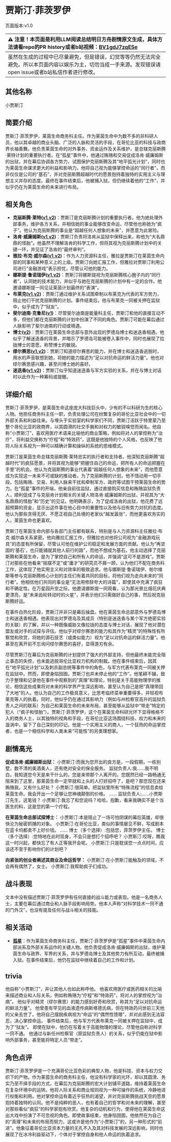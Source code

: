 # 贾斯汀·菲茨罗伊
页面版本:v1.0
 

| :warning: 注意！本页面是利用LLM阅读总结明日方舟剧情原文生成，具体方法请看repo的PR history或者b站视频：[BV1gdJ7zqESe](https://www.bilibili.com/video/BV1gdJ7zqESe/)         |
|:----------------------------|
| 虽然在生成的过程中已尽量避免，但是错误，幻觉等等仍然无法完全避免。所以本页面内容以娱乐为主，切勿当成一手来源。发现错误请open issue或者b站私信作者进行修改。|



## 其他名称
小贾斯汀
## 简要介绍
贾斯汀·菲茨罗伊，莱茵生命商务科主任。作为莱茵生命中为数不多的非科研人员，他以其卓越的商业头脑、广泛的人脉和灵活的手段，在哥伦比亚的科技与政商界长袖善舞。他负责莱茵生命的对外事务、资金运作及关系维护，是总辖克丽斯腾·莱特计划的重要执行者。在“孤星”事件中，他通过贿赂和交易促成洛肯·威廉姆斯的出狱，并在幕后协调各方势力，试图保护克丽斯腾及其“地平弧光计划”，同时也为莱茵生命谋求更大的利益和影响力。他将自己视为能够掌控命运的“同行者”，而非仅仅是公司的“基石”，并对克丽斯腾超越时代的愿景抱持着独特的实用主义与理想主义并存的态度。最终在事件结束后，他被捕入狱，但仍继续着他的“工作”，并似乎仍在为莱茵生命的未来进行布局。
## 相关角色
-   **克丽斯腾·莱特([v1](extended_char_336509.md),[v2](../char_v3/extended_char_336509.md))**：贾斯汀是克丽斯腾计划的重要执行者。他为她处理外部事务，维护各方关系，并相信她的事业能够改变命运，尽管他也称她为“疯子”。他认为克丽斯腾的事业是“超越任何人想象的未来”，并愿意为此冒险。
-   **洛肯·威廉姆斯([v1](extended_char_91b78b.md),[v2](../char_v3/extended_char_91b78b.md))**：贾斯汀负责将洛肯从监狱中保释出来，称他为“大名鼎鼎的怪胎”。他虽然不理解洛肯的科学工作，但将其视为克丽斯腾计划中的关键一环，并见证了洛肯的“最终审判”。
-   **雅拉·布克·威尔森([v1](extended_char_d1f8dc.md),[v2](../char_v3/extended_char_d1f8dc.md))**：作为人力资源科主任，雅拉是贾斯汀在莱茵生命内部的同事和某种意义上的上级。贾斯汀向她汇报工作，但雅拉对贾斯汀利用公司进行“金融游戏”表示担忧，尽管认可他的能力。
-   **娜斯提·鲁诺瑞伊([v1](extended_char_94d934.md),[v2](../char_v3/extended_char_94d934.md))**：贾斯汀将娜斯提视为克丽斯腾核心圈子内的“同行者”，认同她的技术能力，并似乎与她在克丽斯腾的计划中有一定的合作。他邀请娜斯提一同见证莱茵计划最终的“表演”。
-   **布莱克([v1](extended_char_bu_lai_ke.md),[v2](../char_v3/extended_char_bu_lai_ke.md))**：贾斯汀通过维护关系试图牵制以布莱克为代表的军方势力，阻止他们干扰克丽斯腾的计划。事件结束后，他与布莱克一同被关押在监狱中，似乎成为了“狱友”。
-   **斐尔迪南·克鲁尼([v1](extended_char_0157f6.md))**：尽管斐尔迪南是能量科主任，贾斯汀和他的直接互动不多，但他们都在克丽斯腾的计划中扮演了不同的角色。贾斯汀可能在幕后通过人脉影响了斐尔迪南的行动或境遇。
-   **博士([v2](../char_v3/extended_char_bo_shi.md))**：贾斯汀在莱茵生命总部与意外出现的罗德岛博士和迷迭香相遇。他似乎了解迷迭香的背景，并暗示了罗德岛可能被卷入事件中，同时也展现了拉拢博士的意愿，称赞博士的敏锐。
-   **缪尔赛思([v1](char_249_mlyss.md),[v2](../char_v3/char_249_mlyss.md))**：贾斯汀知道缪尔赛思的能力，并在博士和迷迭香逃脱时，用水的声音联想到她，将她的能力描述为“足以对抗命运的鲜活力量”。他也对缪尔赛思感兴趣，甚至问博士她的喜好。
-   **迷迭香([v1](char_391_rosmon.md),[v2](../char_v3/char_391_rosmon.md))**：贾斯汀似乎知道迷迭香与军方实验的关系，并在与博士对话时以此作为一种筹码或提醒。
## 详细介绍
贾斯汀·菲茨罗伊，是莱茵生命这座庞大科技巨头中，少有的不以科研为生的核心人物。他担任商务科主任一职，负责处理公司在纷繁复杂的哥伦比亚社会中的一切外部关系和利益往来。与埋头于实验室的科学家们不同，贾斯汀活跃于特里蒙乃至整个哥伦比亚的政商界，以其圆滑的社交手腕和对权力的敏锐嗅觉而闻名。他自称“小贾斯汀”，喜欢用医疗术语来比喻他的商业策略，例如将对人的掌控称为“治疗”，将利益交换称为“疗程”和“特效药”，这既是他独特的个人风格，也反映了他将人际关系视为一种可以精确计算和操纵的系统的思维模式。

贾斯汀是莱茵生命总辖克丽斯腾·莱特忠实的执行者和支持者。他深知克丽斯腾“超越时代”的疯狂愿景，并将其视为能够“把握住自己的命运，把所有人的命运把握在手里”的机会。他认为克丽斯腾的事业代表着“超越任何人想象的未来”，而他愿意成为实现这一未来不可或缺的推动者。为了克丽斯腾的计划，他不惜动用一切手段，包括贿赂、交易、利用人脉来干扰和牵制军方、政府等试图干预莱茵生命的势力。在“孤星”事件的开端，他亲自前往监狱，通过直接购买信息和贿赂监狱负责人，顺利促成了与克丽肯计划相关的关键人物洛肯·威廉姆斯的出狱，并视其为“大名鼎鼎的怪胎”和“历史”的见证。他明确表示，为了促成洛肯的出狱，他花费了远超预算的资金，显示出这件事在他心目中的重要性以及他与旧有势力对抗的态度。他认为那些贪得无厌、不愿正视自己处境的老家伙“越发嚣张”，而他更喜欢务实的人，莱茵生命也更喜欢。

贾斯汀在莱茵生命内部与各部门主任都有联系，特别是与人力资源科主任雅拉·布克·威尔森关系紧密。他向雅拉汇报工作，但雅拉也对他将公司视为“金融游戏玩具”的态度有所保留，尽管认可他在维护公司稳定和发展方面的贡献。他认为“再坚固的‘基石’，也只能铺就其他人前行的路”，而他不想成为基石，他主动选择了克丽斯腾和莱茵生命，是为了掌控自己和所有人的命运，并强调“这可不是游戏”。贾斯汀对那些在他看来“摇摆不定”或“庸才”的研究员不屑一顾，认为他们不配在商务科工作，这体现了他实用主义和对效率的极致追求。他与娜斯提·鲁诺瑞伊、帕尔维斯等参与克丽斯腾核心计划的主任们有着共同的目标，将他们视为走向未来的“同行者”。他相信他们共同的事业是“无法用修辞夸大的诗篇”，即使其中充满了疯狂和不确定性。在万星园升空之际，他邀请娜斯提一同观看，认为那光景比烟花庆典更漂亮，是“未来齿轮转动时的火星”，并表示他们只需做好自己的事，然后祝克丽斯腾好运。

在事件白热化阶段，贾斯汀并非只是幕后操盘。他在莱茵生命总部意外与罗德岛博士和迷迭香相遇。他表现出对罗德岛及其成员（特别是迷迭香与某个军方绝密实验的关联）的了解，并以一种既像威胁又像拉拢的态度与博士对话，展现了他对潜在盟友或对手的试探与评估。他似乎对缪尔赛思的能力和其作为“精灵”的特殊性有所察觉和欣赏，将她的源石技艺（或类似能力）视为“足以对抗命运的鲜活力量”。他甚至在离开前不忘询问缪尔赛思的喜好，显得游刃有余。

尽管贾斯汀在幕后为克丽斯腾的计划提供了强大的外部支持，但他最终未能完全阻止事态的失控，也未能逃脱哥伦比亚权力机构的制裁。他在事件结束后，因其在“地平弧光计划”以及刺杀副总统等事件中的角色，与军方代表布莱克一同被关押在监狱中。然而，即使身陷囹圄，贾斯汀也并未停止他的“工作”。他笔耕不辍，致力于整理和记录他在事件中观察到的“真理”和理论，特别是关于高能物理学的推论，相信这些成果将对未来的科学界产生深远影响，甚至认为自己是把“真理带回了大地”的人。他认为自己的工作极具意义，比思考临终菜单重要得多，并轻视布莱克等人的执着。同时，他似乎仍在通过其影响力（例如与州检察官高升的监狱负责人之间的联系）为自己和莱茵生命的未来布局，甚至能够从监狱中“带走”特定的犯人（“疯子和怪胎”）。贾斯汀·菲茨罗伊，这个在莱茵生命科研光环下显得格格不入的商务人士，以其独特的视角和手段，在哥伦比亚这场围绕科技、权力和未来的漩涡中，留下了自己深刻的印记。他是一个实用主义的商人，一个狂热的命运掌控者，也是一个相信科学和人类未来“可能性”的另类理想家。
## 剧情高光
**促成洛肯·威廉姆斯出狱：**
小贾斯汀:而我为您开出的良方是，一段假期，一栋别墅，数不清的美酒美人，还有绝对安全的保全服务。
监狱负责人:我......我不明白。我知道您今天是来干什么的，您是来带那个人离开的。您既然已经一路畅通无阻来到了这里，那莱茵生命一定早就和上头的人打好招呼了，是吧？那您现在还来贿赂我，又有什么好处？
小贾斯汀:很简单。把监狱里所有“特殊流程”的信息卖给莱茵生命。我会开出一个足够让您神魂颠倒的价格。
......
监狱负责人:......小贾斯汀先生，这笔钱？
小贾斯汀:我忘了和您说吗？哈哈，抱歉，看来我确实不是个当医生的料，这是您的第一个疗程。

**在莱茵生命总部试探博士：**
小贾斯汀:本是阻止了一场可怕阴谋的幕后英雄，却很快沦为秘密抓捕的对象。
小贾斯汀:在哥伦比亚，类似的事情屡见不鲜，写成剧本在蓝卡坞都卖不上好价钱。
......
博士（多个选择）:包括您，菲茨罗伊主任。
博士（多个选择）:您特地在此时现身，不会只是想打个招呼吧？
小贾斯汀:哎呀，瞧我这一时兴起，都快忘了有人正等我开会呢。
小贾斯汀:只是耽误您一点点时间，应该还不至于影响你们的计划吧？

**向紧张的创业者阐述其商业及命运哲学：**
小贾斯汀:在小贾斯汀能触及的领域，不会再有偶然了，女士。
小贾斯汀:我帮助疯子们成功。
## 战斗表现
文本中没有描述贾斯汀·菲茨罗伊有任何直接的战斗能力或表现。他是一名商务人士，主要在幕后通过商业和人脉手段影响局势。他本人声称“对科学技术一窍不通的门外汉”，也没有提及任何与战斗相关的技能。
## 相关活动
-   **[孤星](../stories/act25side.md)**：作为莱茵生命商务科主任，贾斯汀·菲茨罗伊是“孤星”事件中莱茵生命内部派系及外部关系运作的关键人物。他负责促成洛肯·威廉姆斯的出狱，维护莱茵生命与政界、军界的关系，并与罗德岛博士及其他势力有所互动，最终被捕入狱。在事件结束后，他仍在监狱中继续着自己的工作和计划。
## trivia
他自称“小贾斯汀”，并让其他人也如此称呼他。
他喜欢用医疗或医药相关的比喻来描述商业和人际关系，例如称贿赂为“疗程”和“特效药”，将对人的掌控视为“治病”。
他似乎对精灵（缪尔赛思）的能力感到好奇和欣赏，称其为“足以对抗命运的鲜活力量”。
他曾患有罕见的血液遗传病斯塔德氏病，但在特效药问世前三天他的父亲去世了。他将自己摆脱疾病视为“命运”的“偶然性馈赠”，并对此感到无法容忍，决心掌控命运。
事件结束后，他与军方代表布莱克一同被关押在监狱中，成为了“狱友”。
即使在狱中，他仍在写着关于高能物理的理论，尽管他自称对科学一窍不通。
他通过与新任州检察官（原监狱负责人）的关系，似乎仍能在狱中影响外部事务，甚至能将特定人员“带走”。
## 角色点评
贾斯汀·菲茨罗伊是一个充满哥伦比亚色彩的典型人物，他是科技、资本与权力交织下的产物。作为莱茵生命的商务科主任，他没有科学家的光环，却以其圆滑、务实乃至不择手段的方式，在幕后为克丽斯腾的宏大计划铺平道路，维持着莱茵生命在复杂环境中的运转。他将人际关系和商业规则视为一种可操作的系统，冷静地进行权衡和利用。他对掌控命运有着近乎狂热的渴望，并对克丽斯腾挑战天空的愿景抱持着独特的认同。他不是纯粹的恶人，也有着自己的哲学和对未来的理解，甚至对那些看似“疯狂”的科学家抱有欣赏。他复杂的动机和行为，使得他在莱茵生命这出大戏中扮演了不可忽视的角色。即使故事结束，他身陷囹圄，他依然在为自己的“真理”和未来的布局而努力，这或许是他作为“小贾斯汀”的，另一种形式的“前进”。他象征着哥伦比亚资本力量的无孔不入及其对科技发展的深远影响，同时也展现了在冰冷利益驱动下，个体对于掌控自身和他人命运的执着追求。
